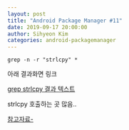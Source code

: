 ```yaml
---
layout: post
title: "Android Package Manager #11"
date: 2019-09-17 20:00:00
author: Sihyeon Kim
categories: android-packagemanager
---
```


```
grep -n -r "strlcpy" *
```
아래 결과화면 링크  

[grep strlcpy 결과 텍스트](https://github.com/sihyeon-kim/sihyeon-kim.github.io/blob/master/assets/grep-strlcpy)  

strlcpy 호출하는 곳 많음..  


[참고자료-](https://www.sudo.ws/todd/papers/strlcpy.html)  


